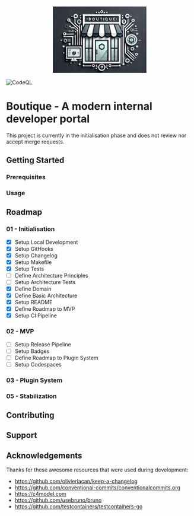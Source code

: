 <p align="center">
    <a href="https://github.com/baking-bread/boutique" target="_blank">
        <img width="50%" src="./assets/logo.png" alt="Boutique logo">
    </a>
</p>

![CodeQL](https://github.com/baking-bread/boutique/actions/workflows/codeql.yaml/badge.svg?branch=main&event=push)

# Boutique - A modern internal developer portal

This project is currently in the initialisation phase and does not review nor accept merge requests.

## Getting Started

### Prerequisites

### Usage

## Roadmap

### 01 - Initialisation

- [x] Setup Local Development
- [x] Setup GitHooks
- [x] Setup Changelog
- [x] Setup Makefile
- [x] Setup Tests
- [ ] Define Architecture Principles
- [ ] Setup Architecture Tests
- [x] Define Domain
- [x] Define Basic Architecture
- [x] Setup README
- [x] Define Roadmap to MVP
- [x] Setup CI Pipeline

### 02 - MVP

- [ ] Setup Release Pipeline
- [ ] Setup Badges
- [ ] Define Roadmap to Plugin System
- [ ] Setup Codespaces

### 03 - Plugin System

### 05 - Stabilization

## Contributing

## Support

## Acknowledgements

Thanks for these awesome resources that were used during development:

- https://github.com/olivierlacan/keep-a-changelog
- https://github.com/conventional-commits/conventionalcommits.org
- https://c4model.com
- https://github.com/usebruno/bruno
- https://github.com/testcontainers/testcontainers-go
